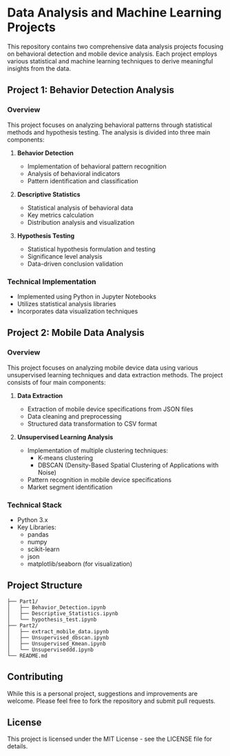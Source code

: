 # Data Analysis and Machine Learning Projects

This repository contains two comprehensive data analysis projects focusing on behavioral detection and mobile device analysis. Each project employs various statistical and machine learning techniques to derive meaningful insights from the data.

## Project 1: Behavior Detection Analysis

### Overview
This project focuses on analyzing behavioral patterns through statistical methods and hypothesis testing. The analysis is divided into three main components:

1. **Behavior Detection**
   - Implementation of behavioral pattern recognition
   - Analysis of behavioral indicators
   - Pattern identification and classification

2. **Descriptive Statistics**
   - Statistical analysis of behavioral data
   - Key metrics calculation
   - Distribution analysis and visualization

3. **Hypothesis Testing**
   - Statistical hypothesis formulation and testing
   - Significance level analysis
   - Data-driven conclusion validation

### Technical Implementation
- Implemented using Python in Jupyter Notebooks
- Utilizes statistical analysis libraries
- Incorporates data visualization techniques

## Project 2: Mobile Data Analysis

### Overview
This project focuses on analyzing mobile device data using various unsupervised learning techniques and data extraction methods. The project consists of four main components:

1. **Data Extraction**
   - Extraction of mobile device specifications from JSON files
   - Data cleaning and preprocessing
   - Structured data transformation to CSV format

2. **Unsupervised Learning Analysis**
   - Implementation of multiple clustering techniques:
     - K-means clustering
     - DBSCAN (Density-Based Spatial Clustering of Applications with Noise)
   - Pattern recognition in mobile device specifications
   - Market segment identification

### Technical Stack
- Python 3.x
- Key Libraries:
  - pandas
  - numpy
  - scikit-learn
  - json
  - matplotlib/seaborn (for visualization)

## Project Structure

```
├── Part1/
│   ├── Behavior_Detection.ipynb
│   ├── Descriptive_Statistics.ipynb
│   └── hypothesis_test.ipynb
├── Part2/
│   ├── extract_mobile_data.ipynb
│   ├── Unsupervised_dbscan.ipynb
│   ├── Unsupervised_Kmean.ipynb
│   └── Unsuperviseddd.ipynb
└── README.md
```

## Contributing

While this is a personal project, suggestions and improvements are welcome. Please feel free to fork the repository and submit pull requests.

## License

This project is licensed under the MIT License - see the LICENSE file for details.
